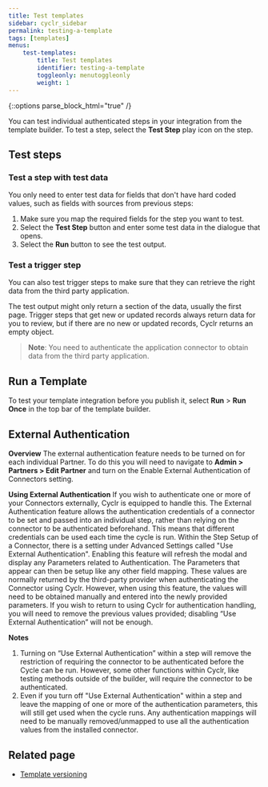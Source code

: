 ```yaml
---
title: Test templates
sidebar: cyclr_sidebar
permalink: testing-a-template
tags: [templates]
menus:
    test-templates:
        title: Test templates
        identifier: testing-a-template
        toggleonly: menutoggleonly
        weight: 1
---
```

{::options parse_block_html="true" /}
<section class="card">

You can test individual authenticated steps in your integration from the template builder. To test a step, select the **Test Step** play icon on the step.

</section>
<section class="card">

## Test steps

### Test a step with test data

You only need to enter test data for fields that don't have hard coded values, such as fields with sources from previous steps:

1. Make sure you map the required fields for the step you want to test.
2. Select the **Test Step** button and enter some test data in the dialogue that opens.
3. Select the **Run** button to see the test output.


### Test a trigger step

You can also test trigger steps to make sure that they can retrieve the right data from the third party application. 

The test output might only return a section of the data, usually the first page. Trigger steps that get new or updated records always return data for you to review, but if there are no new or updated records, Cyclr returns an empty object.

> **Note**: You need to authenticate the application connector to obtain data from the third party application.

</section>
<section class="card">

## Run a Template

To test your template integration before you publish it, select **Run** > **Run Once** in the top bar of the template builder.

</section>
<section class="card">

</section>
<section class="card">

## External Authentication

**Overview**
The external authentication feature needs to be turned on for each individual Partner. 
To do this you will need to navigate to **Admin > Partners > Edit Partner** and turn on the Enable External Authentication of Connectors setting. 

**Using External Authentication**
If you wish to authenticate one or more of your Connectors externally, Cyclr is equipped to handle this. The External Authentication feature allows the authentication credentials of a connector to be set and passed into an individual step, rather than relying on the connector to be authenticated beforehand. This means that different credentials can be used each time the cycle is run. Within the Step Setup of a Connector, there is a setting under Advanced Settings called "Use External Authentication". Enabling this feature will refresh the modal and display any Parameters related to Authentication. The Parameters that appear can then be setup like any other field mapping. These values are normally returned by the third-party provider when authenticating the Connector using Cyclr. However, when using this feature, the values will need to be obtained manually and entered into the newly provided parameters. If you wish to return to using Cyclr for authentication handling, you will need to remove the previous values provided; disabling “Use External Authentication” will not be enough.

**Notes**
1. Turning on “Use External Authentication” within a step will remove the restriction of requiring the connector to be authenticated before the Cycle can be run. However, some other functions within Cyclr, like testing methods outside of the builder, will require the connector to be authenticated.
2. Even if you turn off "Use External Authentication" within a step and leave the mapping of one or more of the authentication parameters, this will still get used when the cycle runs. Any authentication mappings will need to be manually removed/unmapped to use all the authentication values from the installed connector.

</section>
<section class="card">

## Related page

*  [Template versioning](integration-template-versioning)

</section>
